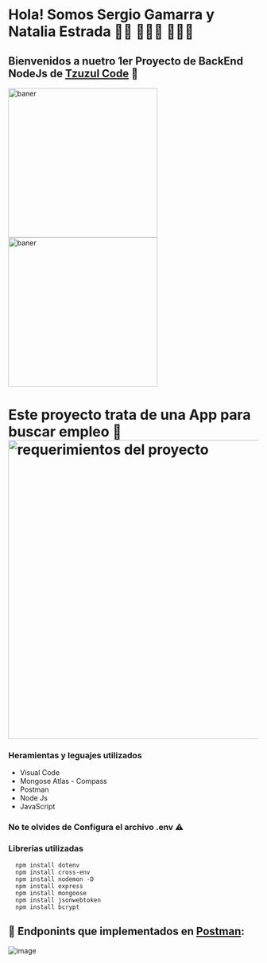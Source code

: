 # Hola! Somos Sergio Gamarra y Natalia Estrada 👋🏾 👨🏽‍💻 👩🏽‍💻
## Bienvenidos a nuetro 1er Proyecto de BackEnd NodeJs de <a href="https://www.tzuzulcode.com/"> Tzuzul Code</a> 🚀
<img align="center" width="300" src="https://i.pinimg.com/originals/21/11/61/21116158daaeb1459b4ec0758505e1ad.gif" alt="baner"><img align="center" width="300" src="https://www.tecnoschool.com.ar/img/cursos/python/python-6.gif" alt="baner">


# Este proyecto trata de una App para buscar empleo 💼 <img align="center" width="600" src="https://media.discordapp.net/attachments/905664025084444763/968350750440845332/Screenshot_2022-04-25_091547.png" alt="requerimientos del proyecto">


### Heramientas y leguajes utilizados
- Visual Code
- Mongose Atlas - Compass
- Postman
- Node Js
- JavaScript

### No te olvides de Configura el archivo .env ⚠
### Librerias utilizadas
      npm install dotenv
      npm install cross-env
      npm install nodemon -D
      npm install express
      npm install mongoose
      npm install jsonwebtoken
      npm install bcrypt


## 🏓 Endponints que implementados en <a href="https://app.getpostman.com/run-collection/42cc6054d45544c448d7?action=collection%2Fimport"> Postman</a>:
![image](https://user-images.githubusercontent.com/43660792/168229044-42d02348-1463-416c-a580-07d84d064813.png)
